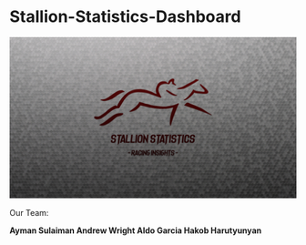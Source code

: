 # Stallion-Statistics-Dashboard

![Screenshot](Stallion_Statistics.png)

Our Team: 

**Ayman Sulaiman
Andrew Wright
Aldo Garcia
Hakob Harutyunyan**

